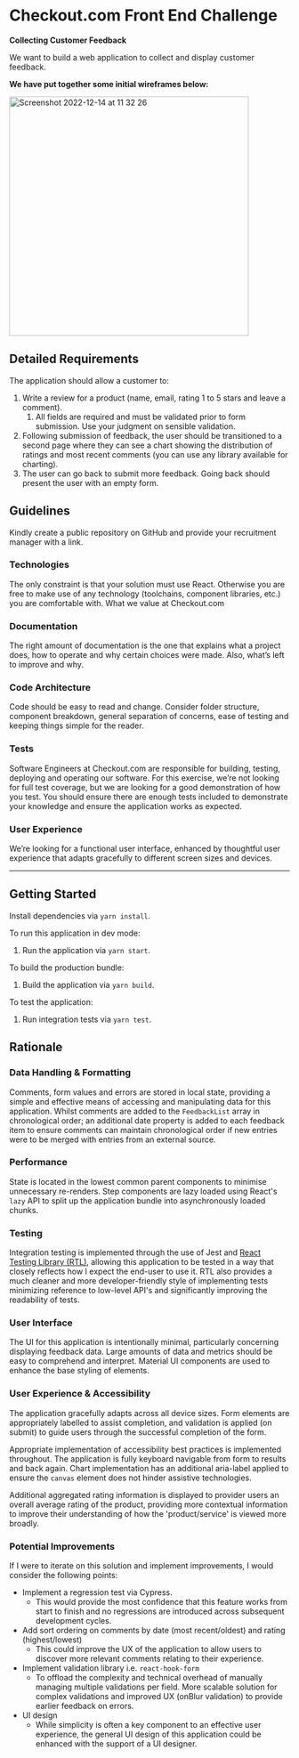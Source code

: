 # Checkout.com Front End Challenge

**Collecting Customer Feedback**

We want to build a web application to collect and display customer feedback.

**We have put together some initial wireframes below:**

<img width="430" alt="Screenshot 2022-12-14 at 11 32 26" src="https://user-images.githubusercontent.com/33296316/207584427-2b266f44-e14c-4409-925e-0d71885fa0d9.png">

## Detailed Requirements

The application should allow a customer to:

1. Write a review for a product (name, email, rating 1 to 5 stars and leave a comment).
   1. All fields are required and must be validated prior to form submission. Use your judgment on sensible validation.
2. Following submission of feedback, the user should be transitioned to a second page where they can see a chart showing the distribution of ratings and most recent comments (you can use any library available for charting).
3. The user can go back to submit more feedback. Going back should present the user with
   an empty form.

## Guidelines

Kindly create a public repository on GitHub and provide your recruitment manager with a link.

### Technologies

The only constraint is that your solution must use React. Otherwise you are free to make use of
any technology (toolchains, component libraries, etc.) you are comfortable with.
What we value at Checkout.com

### Documentation

The right amount of documentation is the one that explains what a project does, how to operate
and why certain choices were made. Also, what’s left to improve and why.

### Code Architecture

Code should be easy to read and change. Consider folder structure, component breakdown,
general separation of concerns, ease of testing and keeping things simple for the reader.

### Tests

Software Engineers at Checkout.com are responsible for building, testing, deploying and
operating our software. For this exercise, we’re not looking for full test coverage, but we are
looking for a good demonstration of how you test. You should ensure there are enough tests
included to demonstrate your knowledge and ensure the application works as expected.

### User Experience

We’re looking for a functional user interface, enhanced by thoughtful user experience that
adapts gracefully to different screen sizes and devices.

---

## Getting Started

Install dependencies via `yarn install`.

To run this application in dev mode:

1. Run the application via `yarn start`.

To build the production bundle:

1. Build the application via `yarn build`.

To test the application:

1. Run integration tests via `yarn test`.

## Rationale

### Data Handling & Formatting

Comments, form values and errors are stored in local state, providing a simple and effective means of accessing and manipulating data for this application. Whilst comments are added to the `FeedbackList` array in chronological order; an additional date property is added to each feedback item to ensure comments can maintain chronological order if new entries were to be merged with entries from an external source.

### Performance

State is located in the lowest common parent components to minimise unnecessary re-renders. Step components are lazy loaded using React's `lazy` API to split up the application bundle into asynchronously loaded chunks.

### Testing

Integration testing is implemented through the use of Jest and [React Testing Library (RTL)](https://testing-library.com/docs/react-testing-library/intro), allowing this application to be tested in a way that closely reflects how I expect the end-user to use it. RTL also provides a much cleaner and more developer-friendly style of implementing tests minimizing reference to low-level API's and significantly improving the readability of tests.

### User Interface

The UI for this application is intentionally minimal, particularly concerning displaying feedback data. Large amounts of data and metrics should be easy to comprehend and interpret. Material UI components are used to enhance the base styling of elements.

### User Experience & Accessibility

The application gracefully adapts across all device sizes. Form elements are appropriately labelled to assist completion, and validation is applied (on submit) to guide users through the successful completion of the form.

Appropriate implementation of accessibility best practices is implemented throughout. The application is fully keyboard navigable from form to results and back again. Chart implementation has an additional aria-label applied to ensure the `canvas` element does not hinder assistive technologies.

Additional aggregated rating information is displayed to provider users an overall average rating of the product, providing more contextual information to improve their understanding of how the 'product/service' is viewed more broadly.

### Potential Improvements

If I were to iterate on this solution and implement improvements, I would consider the following points:

- Implement a regression test via Cypress.
  - This would provide the most confidence that this feature works from start to finish and no regressions are introduced across subsequent development cycles.
- Add sort ordering on comments by date (most recent/oldest) and rating (highest/lowest)
  - This could improve the UX of the application to allow users to discover more relevant comments relating to their experience.
- Implement validation library i.e. `react-hook-form`
  - To offload the complexity and technical overhead of manually managing multiple validations per field. More scalable solution for complex validations and improved UX (onBlur validation) to provide earlier feedback on errors.
- UI design
  - While simplicity is often a key component to an effective user experience, the general UI design of this application could be enhanced with the support of a UI designer.
